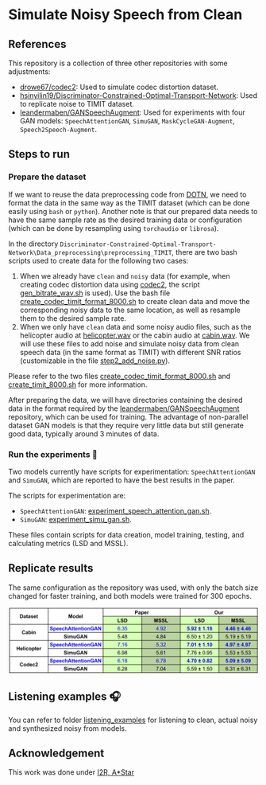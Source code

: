 # Simulate Noisy Speech from Clean

## References

This repository is a collection of three other repositories with some adjustments:

- [drowe67/codec2](https://github.com/drowe67/codec2): Used to simulate codec distortion dataset.
- [hsinyilin19/Discriminator-Constrained-Optimal-Transport-Network](https://github.com/hsinyilin19/Discriminator-Constrained-Optimal-Transport-Network): Used to replicate noise to TIMIT dataset.
- [leandermaben/GANSpeechAugment](https://github.com/leandermaben/GANSpeechAugment/): Used for experiments with four GAN models: `SpeechAttentionGAN`, `SimuGAN`, `MaskCycleGAN-Augment`, `Speech2Speech-Augment`.

## Steps to run

### Prepare the dataset

If we want to reuse the data preprocessing code from [DOTN](https://github.com/hsinyilin19/Discriminator-Constrained-Optimal-Transport-Network), we need to format the data in the same way as the TIMIT dataset (which can be done easily using `bash` or `python`). Another note is that our prepared data needs to have the same sample rate as the desired training data or configuration (which can be done by resampling using `torchaudio` or `librosa`).

In the directory `Discriminator-Constrained-Optimal-Transport-Network\Data_preprocessing\preprocessing_TIMIT`, there are two bash scripts used to create data for the following two cases:

1. When we already have `clean` and `noisy` data (for example, when creating codec distortion data using [codec2](codec2), the script [gen_bitrate_wav.sh](codec2\build_linux\gen_bitrate_wav.sh) is used). Use the bash file [create_codec_timit_format_8000.sh](Discriminator-Constrained-Optimal-Transport-Network\Data_preprocessing\preprocessing_TIMIT\create_codec_timit_format_8000.sh) to create clean data and move the corresponding noisy data to the same location, as well as resample them to the desired sample rate.
2. When we only have `clean` data and some noisy audio files, such as the helicopter audio at [helicopter.wav](Discriminator-Constrained-Optimal-Transport-Network\Data_preprocessing\preprocessing_TIMIT\noise_types\nonstationary\helicopter.wav) or the cabin audio at [cabin.wav](Discriminator-Constrained-Optimal-Transport-Network\Data_preprocessing\preprocessing_TIMIT\noise_types\stationary\cabin.wav). We will use these files to add noise and simulate noisy data from clean speech data (in the same format as TIMIT) with different SNR ratios (customizable in the file [step2_add_noise.py](Discriminator-Constrained-Optimal-Transport-Network\Data_preprocessing\preprocessing_TIMIT\step2_add_noise.py)).

Please refer to the two files [create_codec_timit_format_8000.sh](create_codec_timit_format_8000.sh) and [create_timit_8000.sh](Discriminator-Constrained-Optimal-Transport-Network\Data_preprocessing\preprocessing_TIMIT\create_timit_8000.sh) for more information.

After preparing the data, we will have directories containing the desired data in the format required by the [leandermaben/GANSpeechAugment](https://github.com/leandermaben/GANSpeechAugment/) repository, which can be used for training. The advantage of non-parallel dataset GAN models is that they require very little data but still generate good data, typically around 3 minutes of data.

### Run the experiments 💨

Two models currently have scripts for experimentation: `SpeechAttentionGAN` and `SimuGAN`, which are reported to have the best results in the paper.

The scripts for experimentation are:

- `SpeechAttentionGAN`: [experiment_speech_attention_gan.sh](GANSpeechAugment\SpeechAttentionGAN\experiment_speech_attention_gan.sh).
- `SimuGAN`: [experiment_simu_gan.sh](GANSpeechAugment\SimuGAN\experiment_simu_gan.sh).

These files contain scripts for data creation, model training, testing, and calculating metrics (LSD and MSSL).

## Replicate results 

The same configuration as the repository was used, with only the batch size changed for faster training, and both models were trained for 300 epochs.

![alt text](assets/simulate_results.png)

## Listening examples 🎧

You can refer to folder [listening_examples](listening_examples) for listening to clean, actual noisy and synthesized noisy from models.

## Acknowledgement

This work was done under [I2R, A*Star](https://www.a-star.edu.sg/i2r)